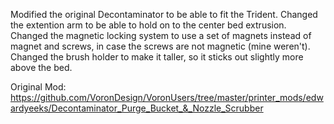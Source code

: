Modified the original Decontaminator to be able to fit the Trident.
Changed the extention arm to be able to hold on to the center bed extrusion.
Changed the magnetic locking system to use a set of magnets instead of magnet and screws, in case the screws are not magnetic (mine weren't).
Changed the brush holder to make it taller, so it sticks out slightly more above the bed.

Original Mod: https://github.com/VoronDesign/VoronUsers/tree/master/printer_mods/edwardyeeks/Decontaminator_Purge_Bucket_&_Nozzle_Scrubber
